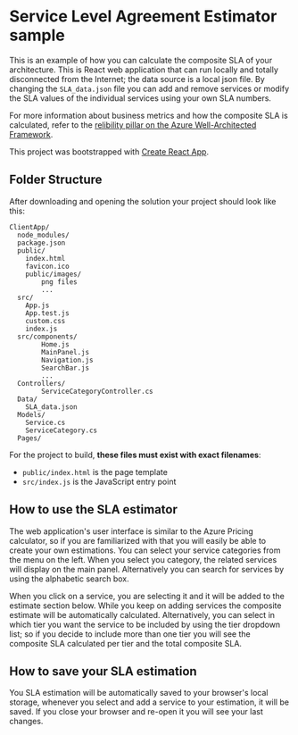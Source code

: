 # Service Level Agreement Estimator sample

This is an example of how you can calculate the composite SLA of your architecture. This is React web application that can run locally and totally disconnected from the Internet; the data source is a local json file. By changing the `SLA_data.json` file you can add and remove services or modify the SLA values of the individual services using your own SLA numbers.

For more information about business metrics and how the composite SLA is calculated, refer to the [relibility pillar on the Azure Well-Architected Framework](https://docs.microsoft.com/azure/architecture/framework/resiliency/business-metrics#understand-service-level-agreements).

This project was bootstrapped with [Create React App](https://github.com/facebookincubator/create-react-app).

## Folder Structure

After downloading and opening the solution your project should look like this:

```
ClientApp/
  node_modules/
  package.json
  public/
    index.html
    favicon.ico
    public/images/
        png files
        ...
  src/
    App.js
    App.test.js
    custom.css
    index.js
  src/components/
        Home.js
        MainPanel.js
        Navigation.js
        SearchBar.js
        ...
  Controllers/
        ServiceCategoryController.cs
  Data/
    SLA_data.json
  Models/
    Service.cs
    ServiceCategory.cs
  Pages/
```

For the project to build, **these files must exist with exact filenames**:

* `public/index.html` is the page template
* `src/index.js` is the JavaScript entry point
 

 ## How to use the SLA estimator
 
The web application's user interface is similar to the Azure Pricing calculator, so if you are familiarized with that you will easily be able to create your own estimations. You can select your service categories from the menu on the left. When you select you category, the related services will display on the main panel. Alternatively you can search for services by using the alphabetic search box.

When you click on a service, you are selecting it and it will be added to the estimate section below. While you keep on adding services the composite estimate will be automatically calculated. Alternatively, you can select in which tier you want the service to be included by using the tier dropdown list; so if you decide to include more than one tier you will see the composite SLA calculated per tier and the total composite SLA.

 ## How to save your SLA estimation

You SLA estimation will be automatically saved to your browser's local storage, whenever you select and add a service to your estimation, it will be saved. If you close your browser and re-open it you will see your last changes.
